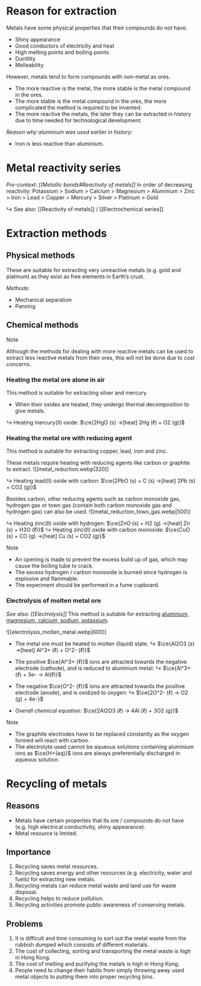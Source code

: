 # Reason for extraction
Metals have <span class="hi-green">some physical properties</span> that their compounds do not have:
- Shiny appearance
- Good conductors of electricity and heat
- High melting points and boiling points
- Ductility
- Melleability

However, metals tend to form compounds with non-metal as ores.
- <span class="hi-green">The more reactive is the metal, the more stable is the metal compound in the ores.</span>
- The more stable is the metal compound in the ores, the more complicated the method is required to be invented.
- The more reactive the metals, the later they can be extracted in history due to time needed for technological development.

*Reason why aluminium was used earlier in history*:
- Iron is less reactive than aluminium.

# Metal reactivity series
*Pre-context: [[Metallic bonds#Reactivity of metals]]*
In order of decreasing reactivity:
Potassium > Sodium > Calcium > Magnesium > Aluminium > Zinc > Iron > Lead > Copper > Mercury > Silver > Platinum > Gold

↪️ See also: [[Reactivity of metals]] / [[Electrochemical series]]

# Extraction methods
## Physical methods
These are suitable for extracting very unreactive metals (e.g. gold and platinum) as they exist as free elements in Earth’s crust.

*Methods*:
- Mechanical separation
- Panning

## Chemical methods
> [!note]
> Although the methods for dealing with more reactive metals can be used to extract less reactive metals from their ores, this will not be done due to cost concerns.

### Heating the metal ore alone in air
This method is suitable for extracting silver and mercury.
- When their oxides are heated, they undergo thermal decomposition to give metals.

↪️ Heating mercury(II) oxide: $\ce{2HgO (s) ->[heat] 2Hg (ℓ) + O2 (g)}$

### Heating the metal ore with reducing agent
This method is suitable for extracting copper, lead, iron and zinc.

These metals require heating with reducing agents like carbon or graphite to extract.
![[metal_reduction.webp|320]]

↪️ Heating lead(II) oxide with carbon: $\ce{2PbO (s) + C (s) ->[heat] 2Pb (s) + CO2 (g)}$

Besides carbon, other reducing agents such as carbon monoxide gas, hydrogen gas or town gas (contain both carbon monoxide gas and hydrogen gas) can also be used.
![[metal_reduction_town_gas.webp|500]]

↪️ Heating zinc(II) oxide with hydrogen: $\ce{ZnO (s) + H2 (g) ->[heat] Zn (s) + H2O (ℓ)}$
↪️ Heating zinc(II) oxide with carbon monoxide: $\ce{CuO (s) + CO (g) ->[heat] Cu (s) + CO2 (g)}$

> [!note]
> - An opening is made to prevent the excess build up of gas, which may cause the boiling tube to crack.
> - The excess hydrogen / carbon monoxide is burned since hydrogen is explosive and flammable.
> - The experiment should be performed in a fume cupboard.

### Electrolysis of molten metal ore
*See also: [[Electrolysis]]*
This method is suitable for extracting <u>aluminium, magnesium, calcium, sodium, potassium</u>.

![[electrolysis_molten_metal.webp|600]]
- The metal ore must be heated to <span class="hi-blue">molten (liquid) state</span>.
  ↪️ $\ce{Al2O3 (s) ->[heat] Al^3+ (ℓ) + O^2- (ℓ)}$

- The positive $\ce{Al^3+ (ℓ)}$ ions are attracted towards the negative electrode (cathode), and is <span class="hi-green">reduced to aluminium metal</span>:
  ↪️ $\ce{Al^3+ (ℓ) + 3e- -> Al(ℓ)}$

- The negative $\ce{O^2- (ℓ)}$ ions are attracted towards the positive electrode (anode), and is <span class="hi-green">oxidized to oxygen</span>:
  ↪️ $\ce{2O^2- (ℓ) -> O2 (g) + 4e-}$

- *Overall chemical equation*: $\ce{2Al2O3 (ℓ) -> 4Al (ℓ) + 3O2 (g)}$

> [!note]
> - The <span class="hi-green">graphite electrodes have to be replaced constantly</span> as the <span class="hi-blue">oxygen formed will react with carbon</span>.
> - The electrolyte used cannot be aqueous solutions containing aluminium ions as $\ce{H+(aq)}$ ions are always preferentially discharged in aqueous solution.

# Recycling of metals
## Reasons
- Metals have certain properties that its ore / compounds do not have (e.g. high electrical conductivity, shiny appearance).
- Metal resource is limited.

## Importance
1. Recycling saves metal resources.
2. Recycling saves energy and other resources (e.g. electricity, water and fuels) for extracting new metals.
3. Recycling metals can reduce metal waste and land use for waste disposal.
4. Recycling helps to reduce pollution.
5. Recycling activities promote public awareness of conserving metals.

## Problems
1. It is difficult and time consuming to sort out the metal waste from the rubbish dumped which consists of different materials.
2. The cost of collecting, sorting and transporting the metal waste is high in Hong Kong.
3. The cost of melting and purifying the metals is high in Hong Kong.
4. People need to change their habits from simply throwing away used metal objects to putting them into proper recycling bins.
